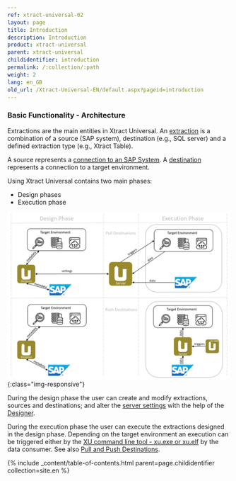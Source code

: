 ```yaml
---
ref: xtract-universal-02
layout: page
title: Introduction
description: Introduction
product: xtract-universal
parent: xtract-universal
childidentifier: introduction
permalink: /:collection/:path
weight: 2
lang: en_GB
old_url: /Xtract-Universal-EN/default.aspx?pageid=introduction
---
```


### Basic Functionality - Architecture

Extractions are the main entities in Xtract Universal. An [extraction](https://help.theobald-software.com/en/xtract-universal/getting-started-xu/define-a-table-extraction) is a combination of a source (SAP system), 
destination (e.g., SQL server) and a defined extraction type (e.g., Xtract Table). 

<!---![xu-arch-01](/img/content/xu/xu_architecture.png){:class="img-responsive"}--->

A source represents a [connection to an SAP System](./sap-connection). A [destination](../xu-destinations) represents a connection to a target environment.


Using Xtract Universal contains two main phases:
- Design phases
- Execution phase

![xu-arch-01](/img/content/xu/arch.png){:class="img-responsive"}

During the design phase the user can create and modify extractions, sources and destinations; and alter the [server settings](../server/server-settings) with the help of the [Designer](../getting-started-xu/designer-overview). 

During the execution phase the user can execute the extractions designed in the design phase. Depending on the target environment an execution can be triggered either by the [XU command line tool - xu.exe or xu.elf](../advanced-techniques/scheduling_extraction) by the data consumer. See also [Pull and Push Destinations](../xu-destinations#pull-and-push-destinations). 

{% include _content/table-of-contents.html parent=page.childidentifier collection=site.en %}
